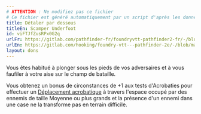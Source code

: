 ```yaml
---
# ATTENTION : Ne modifiez pas ce fichier
# Ce fichier est généré automatiquement par un script d'après les données du module Foundry VTT officiel et de sa traduction
title: Détaler par dessous
titleEn: Scamper Underfoot
id: viFTJfZusRPx0G2q
urlFr: https://gitlab.com/pathfinder-fr/foundryvtt-pathfinder2-fr/-/blob/master/data/feats/viFTJfZusRPx0G2q.htm
urlEn: https://gitlab.com/hooking/foundry-vtt---pathfinder-2e/-/blob/master/packs/data/feats.db/scamper-underfoot.json
layout: dons
---
```

Vous êtes habitué à plonger sous les pieds de vos adversaires et à vous faufiler à votre aise sur le champ de bataille.

Vous obtenez un bonus de circonstances de +1 aux tests d'Acrobaties pour effectuer un [Déplacement acrobatique](../actions/déplacement-acrobatique.html) à travers l'espace occupé par des ennemis de taille Moyenne ou plus grands et la présence d'un ennemi dans une case ne la transforme pas en terrain difficile.
